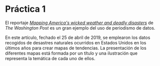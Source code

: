 # Práctica 1
El reportaje *<a href="https://www.washingtonpost.com/graphics/2019/national/mapping-disasters/">Mapping America's wicked weather and deadly disasters</a>* de *The Washington Post* es un gran ejemplo del uso de periodismo de datos. 

En este artículo, fechado el 25 de abril de 2019, se emplearon los datos recogidos de desastres naturales ocurridos en Estados Unidos en los últimos años para crear mapas de tendencias. La presentación de los diferentes mapas está formada por un título y una ilustración que representa la temática de cada uno de ellos.
